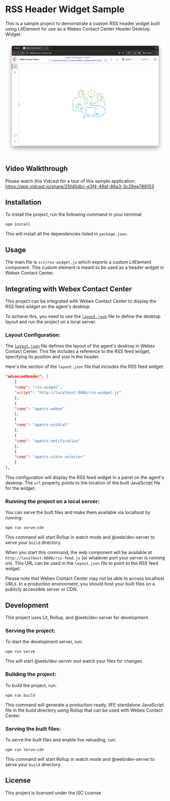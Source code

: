 # RSS Header Widget Sample

This is a sample project to demonstrate a custom RSS header widget built using LitElement for use as a Webex Contact Center Header Desktop Widget.

![RSS Header Widget](./img/rss-header-widget.png)

## Video Walkthrough

Please watch this Vidcast for a tour of this sample application:
https://app.vidcast.io/share/25fd0dbc-e3f4-49af-86a3-3c28ee788153

## Installation

To install the project, run the following command in your terminal:

```shell
npm install
```

This will install all the dependencies listed in `package.json`.

## Usage

The main file is `src/rss-widget.js` which exports a custom LitElement component. This custom element is meant to be used as a header widget in Webex Contact Center.

## Integrating with Webex Contact Center

This project can be integrated with Webex Contact Center to display the RSS feed widget on the agent's desktop.

To achieve this, you need to use the [`layout.json`](./layout.json) file to define the desktop layout and run the project on a local server. 

### Layout Configuration:

The [`layout.json`](./layout.json) file defines the layout of the agent's desktop in Webex Contact Center. This file includes a reference to the RSS feed widget, specifying its position and size in the header.

Here's the section of the `layout.json` file that includes the RSS feed widget:

```json
"advancedHeader": [
    {
    "comp": "rss-widget",
    "script": "http://localhost:8000/rss-widget.js"
    },
    {
    "comp": "agentx-webex"
    },
    {
    "comp": "agentx-outdial"
    },
    {
    "comp": "agentx-notification"
    },
    {
    "comp": "agentx-state-selector"
    }
],
```

This configuration will display the RSS feed widget in a panel on the agent's desktop. The `url` property points to the location of the built JavaScript file for the widget.

### Running the project on a local server:

You can serve the built files and make them available via localhost by running:

```shell
npm run serve:cdn
```

This command will start Rollup in watch mode and @web/dev-server to serve your `build` directory. 

When you start this command, the web component will be available at `http://localhost:8000/rss-feed.js` (or whatever port your server is running on). This URL can be used in the `layout.json` file to point to the RSS feed widget.

Please note that Webex Contact Center may not be able to access localhost URLs. In a production environment, you should host your built files on a publicly accessible server or CDN.

## Development

This project uses Lit, Rollup, and @web/dev-server for development. 

### Serving the project:

To start the development server, run:

```shell
npm run serve
```

This will start @web/dev-server and watch your files for changes.

### Building the project:

To build the project, run:

```shell
npm run build
```

This command will generate a production-ready, IIFE standalone JavaScript file in the build directory using Rollup that can be used with Webex Contact Center.

### Serving the built files:

To serve the built files and enable live reloading, run:

```shell
npm run serve:cdn
```

This command will start Rollup in watch mode and @web/dev-server to serve your `build` directory.

## License

This project is licensed under the ISC License.